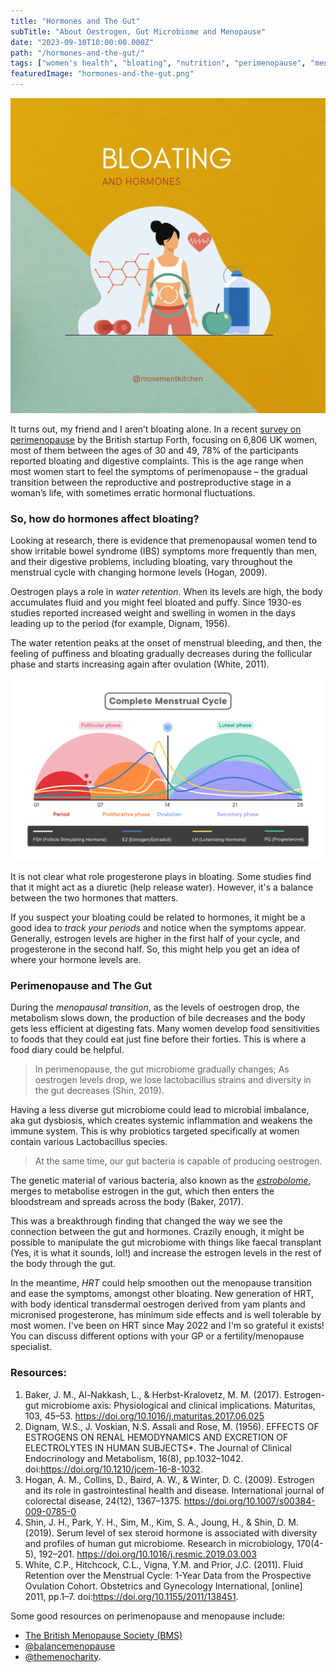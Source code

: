 ```yaml
---
title: "Hormones and The Gut"
subTitle: "About Oestrogen, Gut Microbiome and Menopause"
date: "2023-09-10T10:00:00.000Z"
path: "/hormones-and-the-gut/"
tags: ["women's health", "bloating", "nutrition", "perimenopause", "menopause"]
featuredImage: "hormones-and-the-gut.png"
---
```


![Hormones and The Gut](hormones-and-the-gut.png)

It turns out, my friend and I aren’t bloating alone. In a recent [survey on perimenopause](https://www.forthwithlife.co.uk/blog/perimenopause-symptoms-statistics-2023/) by the British startup Forth, focusing on 6,806 UK women, most of them between the ages of 30 and 49, 78% of the participants reported bloating and digestive complaints. This is the age range when most women start to feel the symptoms of perimenopause – the gradual transition between the reproductive and postreproductive stage in a woman’s life, with sometimes erratic hormonal fluctuations. 

### So, how do hormones affect bloating?

Looking at research, there is evidence that premenopausal women tend to show irritable bowel syndrome (IBS) symptoms more frequently than men, and their digestive problems, including bloating, vary throughout the menstrual cycle with changing hormone levels (Hogan, 2009).

Oestrogen plays a role in *water retention*. When its levels are high, the body accumulates fluid and you might feel bloated and puffy. Since 1930-es studies reported increased weight and swelling in women in the days leading up to the period (for example, Dignam, 1956). 

The water retention peaks at the onset of menstrual bleeding, and then, the feeling of puffiness and bloating gradually decreases during the follicular phase and starts increasing again after ovulation (White, 2011). 

![Menstrual Cycle Phases](cycle-phases.png)

It is not clear what role progesterone plays in bloating. Some studies find that it might act as a diuretic (help release water). However, it's a balance between the two hormones that matters. 

If you suspect your bloating could be related to hormones, it might be a good idea to *track your periods* and notice when the symptoms appear. Generally, estrogen levels are higher in the first half of your cycle, and progesterone in the second half. So, this might help you get an idea of where your hormone levels are. 

### Perimenopause and The Gut

During the *menopausal transition*, as the levels of oestrogen drop, the metabolism slows down, the production of bile decreases and the body gets less efficient at digesting fats. Many women develop food sensitivities to foods that they could eat just fine before their forties. This is where a food diary could be helpful. 

> In perimenopause, the gut microbiome gradually changes; As oestrogen levels drop, we lose lactobacillus strains and diversity in the gut decreases (Shin, 2019).

Having a less diverse gut microbiome could lead to microbial imbalance, aka gut dysbiosis, which creates systemic inflammation and weakens the immune system. This is why probiotics targeted specifically at women contain various Lactobacillus species.

> At the same time, our gut bacteria is capable of producing oestrogen. 

The genetic material of various bacteria, also known as the [*estrobolome*](https://www.maturitas.org/article/S0378-5122(17)30650-3/fulltext), merges to metabolise estrogen in the gut, which then enters the bloodstream and spreads across the body (Baker, 2017). 

This was a breakthrough finding that changed the way we see the connection between the gut and hormones. Crazily enough, it might be possible to manipulate the gut microbiome with things like faecal transplant (Yes, it is what it sounds, lol!) and increase the estrogen levels in the rest of the body through the gut.

In the meantime, *HRT* could help smoothen out the menopause transition and ease the symptoms, amongst other bloating. New generation of HRT, with body identical transdermal oestrogen derived from yam plants and micronised progesterone, has minimum side effects and is well tolerable by most women. I've been on HRT since May 2022 and I'm so grateful it exists! You can discuss different options with your GP or a fertility/menopause specialist. 

### Resources:

1. Baker, J. M., Al-Nakkash, L., & Herbst-Kralovetz, M. M. (2017). Estrogen-gut microbiome axis: Physiological and clinical implications. Maturitas, 103, 45–53. https://doi.org/10.1016/j.maturitas.2017.06.025
2. Dignam, W.S., J. Voskian, N.S. Assali and Rose, M. (1956). EFFECTS OF ESTROGENS ON RENAL HEMODYNAMICS AND EXCRETION OF ELECTROLYTES IN HUMAN SUBJECTS*. The Journal of Clinical Endocrinology and Metabolism, 16(8), pp.1032–1042. doi:https://doi.org/10.1210/jcem-16-8-1032.
3. Hogan, A. M., Collins, D., Baird, A. W., & Winter, D. C. (2009). Estrogen and its role in gastrointestinal health and disease. International journal of colorectal disease, 24(12), 1367–1375. https://doi.org/10.1007/s00384-009-0785-0
4. Shin, J. H., Park, Y. H., Sim, M., Kim, S. A., Joung, H., & Shin, D. M. (2019). Serum level of sex steroid hormone is associated with diversity and profiles of human gut microbiome. Research in microbiology, 170(4-5), 192–201. https://doi.org/10.1016/j.resmic.2019.03.003
5. White, C.P., Hitchcock, C.L., Vigna, Y.M. and Prior, J.C. (2011). Fluid Retention over the Menstrual Cycle: 1-Year Data from the Prospective Ovulation Cohort. Obstetrics and Gynecology International, [online] 2011, pp.1–7. doi:https://doi.org/10.1155/2011/138451.

Some good resources on perimenopause and menopause include: 
* [The British Menopause Society (BMS)](https://thebms.org.uk/) 
* [@balancemenopause](https://www.instagram.com/balancemenopause/)
* [@themenocharity](https://www.instagram.com/themenocharity/).